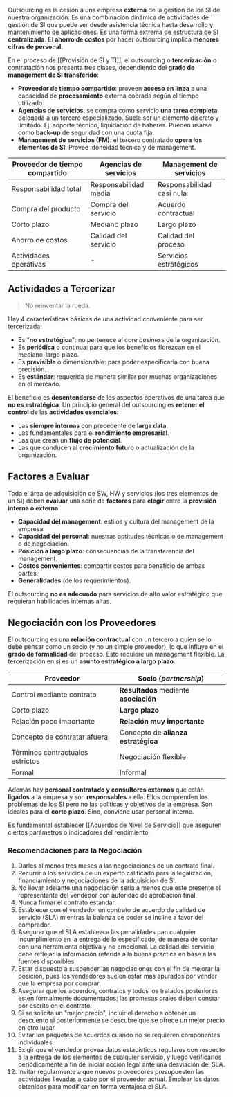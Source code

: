 Outsourcing es la cesión a una empresa **externa** de la gestión de los SI de nuestra organización. Es una combinación dinámica de actividades de gestión de SI que puede ser desde asistencia técnica hasta desarrollo y mantenimiento de aplicaciones. Es una forma extrema de estructura de SI **centralizada**. El **ahorro de costos** por hacer outsourcing implica **menores cifras de personal**.

En el proceso de [[Provisión de SI y TI]], el outsourcing o **tercerización** o contratación nos presenta tres clases, dependiendo del **grado de management de SI transferido**:

- **Proveedor de tiempo compartido**: proveen **acceso en línea** a una capacidad de **procesamiento** externa cobrada según el tiempo utilizado.
- **Agencias de servicios**: se compra como servicio **una tarea completa** delegada a un tercero especializado. Suele ser un elemento discreto y limitado. Ej: soporte técnico, liquidación de haberes. Pueden usarse como **back-up** de seguridad con una cuota fija.
- **Management de servicios (FM)**: el tercero contratado **opera los elementos de SI**. Provee idoneidad técnica y de management.

| Proveedor de tiempo compartido | Agencias de servicios | Management de servicios   |
| ------------------------------ | --------------------- | ------------------------- |
| Responsabilidad total          | Responsabilidad media | Responsabilidad casi nula |
| Compra del producto            | Compra del servicio   | Acuerdo contractual       |
| Corto plazo                    | Mediano plazo         | Largo plazo               |
| Ahorro de costos               | Calidad del servicio  | Calidad del proceso       |
| Actividades operativas         | -                     | Servicios estratégicos    |

## Actividades a Tercerizar

> No reinventar la rueda.

Hay 4 características básicas de una actividad conveniente para ser tercerizada:

- Es "**no estratégica**": no pertenece al core _business_ de la organización.
- Es **periódica** o continua: para que los beneficios florezcan en el mediano-largo plazo.
- Es **previsible** o dimensionable: para poder especificarla con buena precisión.
- Es **estándar**: requerida de manera similar por muchas organizaciones en el mercado.

El beneficio es **desentenderse** de los aspectos operativos de una tarea que **no es estratégica**. Un principio general del outsourcing es **retener el control** de las **actividades esenciales**:

- Las **siempre internas** con precedente de **larga data**.
- Las fundamentales para el **rendimiento empresarial**.
- Las que crean un **flujo de potencial**.
- Las que conducen al **crecimiento futuro** o actualización de la organización.

## Factores a Evaluar

Toda el área de adquisición de SW, HW y servicios (los tres elementos de un SI) deben **evaluar** una serie de **factores** para **elegir** entre la **provisión interna o externa**:

- **Capacidad del management**: estilos y cultura del management de la empresa.
- **Capacidad del personal**: nuestras aptitudes técnicas o de management o de negociación.
- **Posición a largo plazo**: consecuencias de la transferencia del management.
- **Costos convenientes**: compartir costos para beneficio de ambas partes.
- **Generalidades** (de los requerimientos).

El outsourcing **no es adecuado** para servicios de alto valor estratégico que requieran habilidades internas altas.

## Negociación con los Proveedores

El outsourcing es una **relación contractual** con un tercero a quien se lo debe pensar como un socio (y no un simple proveedor), lo que influye en el **grado de formalidad** del proceso. Esto requiere un management flexible. La tercerización en sí es un **asunto estratégico a largo plazo**.

| Proveedor                        | Socio (_partnership_)                  |
| -------------------------------- | -------------------------------------- |
| Control mediante contrato        | **Resultados** mediante **asociación** |
| Corto plazo                      | **Largo plazo**                        |
| Relación poco importante         | **Relación muy importante**            |
| Concepto de contratar afuera     | Concepto de **alianza estratégica**    |
| Términos contractuales estrictos | Negociación flexible                   |
| Formal                           | Informal                               |

Además hay **personal contratado y consultores externos** que están **ligados** a la empresa y son **responsables** a ella. Ellos ocmprenden los problemas de los SI pero no las políticas y objetivos de la empresa. Son ideales para el **corto plazo**. Sino, conviene usar personal interno.

Es fundamental establecer [[Acuerdos de Nivel de Servicio]] que aseguren ciertos parámetros o indicadores del rendimiento.

### Recomendaciones para la Negociación

1. Darles al menos tres meses a las negociaciones de un contrato final.
2. Recurrir a los servicios de un experto calificado pars la legalizacion, financiamiento y negociaciones de Ia adquisicion de SI.
3. No Ilevar adelante una negociaci6n seria a menos que este presente el representante del vendedor con autoridad de aprobacion final.
4. Nunca firmar el contrato estandar.
5. Establecer con el vendedor un contrato de acuerdo de calidad de servicio (SLA) mientras la balanza de poder se incline a favor del comprador.
6. Asegurar que el SLA establezca las penalidades pan cualquier incumplimiento en Ia entrega de lo especificado, de manera de contar con una herramienta objetiva y no emocional. La calidad del servicio debe reflejar la información referida a la buena practica en base a las fuentes disponibles.
7. Estar dispuesto a suspender las negociaciones con el fin de mejorar Ia posición, pues los vendedores suelen estar mas apurados por vender que Ia empresa por comprar.
8. Asegurar que los acuerdos, contratos y todos los tratados posteriores esten formalmente documentados; las promesas orales deben constar por escrito en el contrato.
9. Si se solicita un "mejor precio", incluir el derecho a obtener un descuento si posteriormente se descubre que se ofrece un mejor precio en otro lugar.
10. Evitar los paquetes de acuerdos cuando no se requieren componentes individuales.
11. Exigir que el vendedor provea datos estadísticos regulares con respecto a la entrega de los elementos de cualquier servicio, y luego verificarlos periódicamente a fin de iniciar acción legal ante una desviación del SLA.
12. Invitar regularmente a que nuevos proveedores presupuesten las actividades llevadas a cabo por el proveedor actual. Emplear los datos obtenidos para modificar en forma ventajosa el SLA.
